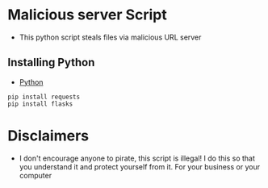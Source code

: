# Malicious server Script
- This python script steals files via malicious URL server

## Installing Python

- [Python](https://www.python.org/)

```
pip install requests
pip install flasks
```

# Disclaimers

- I don't encourage anyone to pirate, this script is illegal! I do this so that you understand it and protect yourself from it. For your business or your computer

